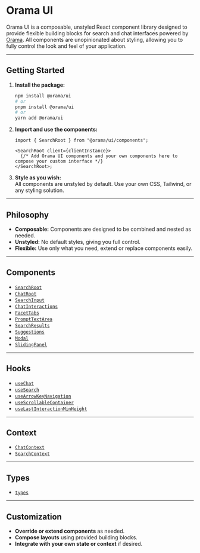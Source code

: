 # Orama UI

Orama UI is a composable, unstyled React component library designed to provide flexible building blocks for search and chat interfaces powered by [Orama](https://orama.com/). All components are unopinionated about styling, allowing you to fully control the look and feel of your application.

---

## Getting Started

1. **Install the package:**

   ```bash
   npm install @orama/ui
   # or
   pnpm install @orama/ui
   # or
   yarn add @orama/ui
   ```

2. **Import and use the components:**

   ```tsx
   import { SearchRoot } from "@orama/ui/components";

   <SearchRoot client={clientInstance}>
     {/* Add Orama UI components and your own components here to compose your custom interface */}
   </SearchRoot>;
   ```

3. **Style as you wish:**  
   All components are unstyled by default. Use your own CSS, Tailwind, or any styling solution.

---

## Philosophy

- **Composable:** Components are designed to be combined and nested as needed.
- **Unstyled:** No default styles, giving you full control.
- **Flexible:** Use only what you need, extend or replace components easily.

---

## Components

- [`SearchRoot`](./docs/components/SearchRoot.md)
- [`ChatRoot`](./docs/components/ChatRoot.md)
- [`SearchInput`](./docs/components/SearchInput.md)
- [`ChatInteractions`](./docs/components/ChatInteractions.md)
- [`FacetTabs`](./docs/components/FacetTabs.md)
- [`PromptTextArea`](./docs/components/PromptTextArea.md)
- [`SearchResults`](./docs/components/SearchResults.md)
- [`Suggestions`](./docs/components/Suggestions.md)
- [`Modal`](./docs/components/Modal.md)
- [`SlidingPanel`](./docs/components/SlidingPanel.md)

---

## Hooks

- [`useChat`](./docs/hooks/useChat.md)
- [`useSearch`](./docs/hooks/useSearch.md)
- [`useArrowKeyNavigation`](./docs/hooks/useArrowKeyNavigation.md)
- [`useScrollableContainer`](./docs/hooks/useScrollableContainer.md)
- [`useLastInteractionMinHeight`](./docs/hooks/useLastInteractionMinHeight.md)

---

## Context

- [`ChatContext`](./docs/context/ChatContext.md)
- [`SearchContext`](./docs/context/SearchContext.md)

---

## Types

- [`types`](./docs/types.md)

---

## Customization

- **Override or extend components** as needed.
- **Compose layouts** using provided building blocks.
- **Integrate with your own state or context** if desired.
